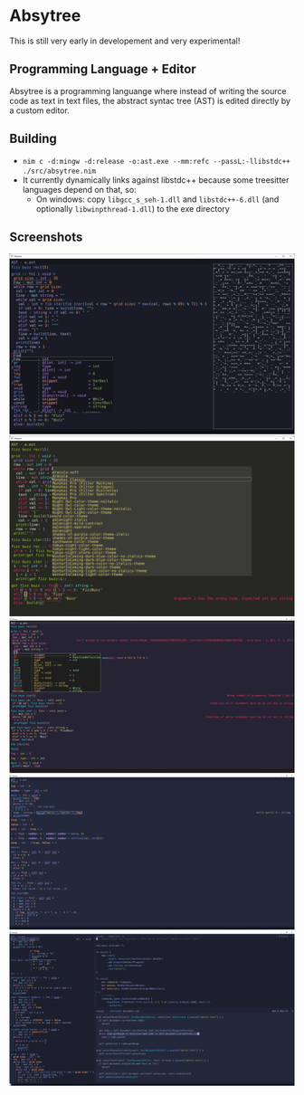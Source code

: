 # Absytree

This is still very early in developement and very experimental!

## Programming Language + Editor

Absytree is a programming languange where instead of writing the source code as text in text files,
the abstract syntac tree (AST) is edited directly by a custom editor.

## Building

- `nim c -d:mingw -d:release -o:ast.exe --mm:refc --passL:-llibstdc++ ./src/absytree.nim`
- It currently dynamically links against libstdc++ because some treesitter languages depend on that, so:
  - On windows: copy `libgcc_s_seh-1.dll` and `libstdc++-6.dll` (and optionally `libwinpthread-1.dll`) to the exe directory

## Screenshots

![alt](screenshots/screenshot1.png)
![alt](screenshots/screenshot2.png)
![alt](screenshots/screenshot3.png)
![alt](screenshots/screenshot4.png)
![alt](screenshots/screenshot5.png)